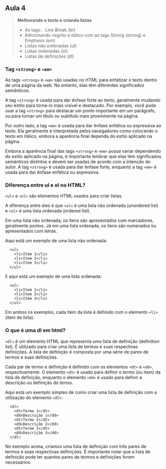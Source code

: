 ## Aula 4

> **Melhorando o texto e criando listas**
>
>- As tags: . Line Break (br)
>- Adicionando negrito e itálico com as tags Strong (strong) e Emphasis (em)
>- Listas não ordenadas (ul)
>- Listas ordenadas (ol)
>- Listas de definições (dl)

### Tag ``<strong>`` e ``<em>``

As tags ``<strong>`` e ``<em>`` são usadas no HTML para enfatizar o texto dentro de uma página da web. No entanto, elas têm diferentes significados semânticos.

A tag ``<strong>`` é usada para dar ênfase forte ao texto, geralmente mudando seu estilo para torná-lo mais visível e destacado. 
  Por exemplo, você pode usar a tag ``<strong>`` para destacar um ponto importante em um parágrafo, ou para tornar um título ou subtítulo mais proeminente na página.
  
Por outro lado, a tag ``<em>`` é usada para dar ênfase enfática ou expressiva ao texto. 
  Ela geralmente é interpretada pelos navegadores como colocando o texto em itálico, embora a aparência final dependa do estilo aplicado na página.

Embora a aparência final das tags ``<strong>`` e ``<em>`` possa variar dependendo do estilo aplicado na página, 
  é importante lembrar que elas têm significados semânticos distintos e devem ser usadas de acordo com a intenção do autor. 
  A tag ``<strong>`` é usada para dar ênfase forte, enquanto a tag ``<em>`` é usada para dar ênfase enfática ou expressiva.
  
### Diferença entre ul e ol no HTML?
``<ul>`` e ``<ol>`` são elementos HTML usados para criar listas.

A diferença entre eles é que ``<ul>`` é uma lista não ordenada (unordered list) e ``<ol>`` é uma lista ordenada (ordered list).

Em uma lista não ordenada, os itens são apresentados com marcadores, geralmente pontos. 
Já em uma lista ordenada, os itens são numerados ou apresentados com letras.

Aqui está um exemplo de uma lista não ordenada:

```
  <ul>
    <li>Item 1</li>
    <li>Item 2</li>
    <li>Item 3</li>
  </ul>
```

E aqui está um exemplo de uma lista ordenada:


```
  <ol>
    <li>Item 1</li>
    <li>Item 2</li>
    <li>Item 3</li>
  </ol>
```

Em ambos os exemplos, cada item da lista é definido com o elemento ``<li>`` (item de lista).

### O que é uma dl em html?
``<dl>`` é um elemento HTML que representa uma lista de definição (definition list). 
É utilizado para criar uma lista de termos e suas respectivas definições. A lista de definição é composta por uma série de pares de termos e suas definições.

Cada par de termo e definição é definido com os elementos ``<dt>`` e ``<dd>``, 
respectivamente. O elemento ``<dt>`` é usado para definir o termo (ou item) da lista de definição, enquanto o elemento 
``<dd>`` é usado para definir a descrição ou definição do termo.

Aqui está um exemplo simples de como criar uma lista de definição com a utilização do elemento ``<dl>``:

```
  <dl>
    <dt>Termo 1</dt>
    <dd>Descrição 1</dd>
    <dt>Termo 2</dt>
    <dd>Descrição 2</dd>
    <dt>Termo 3</dt>
    <dd>Descrição 3</dd>
  </dl>
```

No exemplo acima, criamos uma lista de definição com três pares de termos e suas respectivas definições. 
É importante notar que a lista de definição pode ter quantos pares de termos e definições forem necessários.

